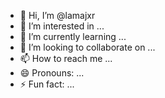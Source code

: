 - 👋 Hi, I’m @lamajxr
- 👀 I’m interested in ...
- 🌱 I’m currently learning ...
- 💞️ I’m looking to collaborate on ...
- 📫 How to reach me ...
- 😄 Pronouns: ...
- ⚡ Fun fact: ...

<!---
lamajxr/lamajxr is a ✨ special ✨ repository because its `README.md` (this file) appears on your GitHub profile.
You can click the Preview link to take a look at your changes.
--->
